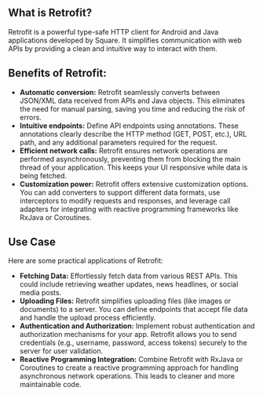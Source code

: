 ## What is Retrofit?

Retrofit is a powerful type-safe HTTP client for Android and Java applications developed by Square. It simplifies communication with web APIs by providing a clean and intuitive way to interact with them. 

## Benefits of Retrofit:

* **Automatic conversion:** Retrofit seamlessly converts between JSON/XML data received from APIs and Java objects. This eliminates the need for manual parsing, saving you time and reducing the risk of errors.
* **Intuitive endpoints:** Define API endpoints using annotations. These annotations clearly describe the HTTP method (GET, POST, etc.), URL path, and any additional parameters required for the request. 
* **Efficient network calls:** Retrofit ensures network operations are performed asynchronously, preventing them from blocking the main thread of your application. This keeps your UI responsive while data is being fetched.
* **Customization power:** Retrofit offers extensive customization options. You can add converters to support different data formats, use interceptors to modify requests and responses, and leverage call adapters for integrating with reactive programming frameworks like RxJava or Coroutines.

## Use Case

Here are some practical applications of Retrofit:

* **Fetching Data:** Effortlessly fetch data from various REST APIs. This could include retrieving weather updates, news headlines, or social media posts. 
* **Uploading Files:**  Retrofit simplifies uploading files (like images or documents) to a server. You can define endpoints that accept file data and handle the upload process efficiently.
* **Authentication and Authorization:** Implement robust authentication and authorization mechanisms for your app. Retrofit allows you to send credentials (e.g., username, password, access tokens) securely to the server for user validation.
* **Reactive Programming Integration:**  Combine Retrofit with RxJava or Coroutines to create a reactive programming approach for handling asynchronous network operations. This leads to cleaner and more maintainable code.



